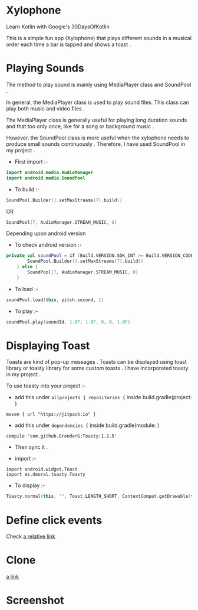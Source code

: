 # Xylophone

Learn Kotlin with Google's 30DaysOfKotlin 

This is a simple fun app (Xylophone) that plays different sounds in a musical order each time a bar is tapped and shows a toast . 

# Playing Sounds

The method to play sound is mainly using MediaPlayer class and SoundPool .

In general, the MediaPlayer class is used to play sound files. This class can play both music and video files .


The MediaPlayer class is generally useful for playing long duration sounds and that too only once, like for a song or background music .

However, the SoundPool class is more useful when the xylophone needs to produce small sounds continuously . Therefore, I have used SoundPool in my project .

- First import :-
```kotlin
import android.media.AudioManager
import android.media.SoundPool
```

- To build :-
```kotlin
SoundPool.Builder().setMaxStreams(7).build()
```
   OR
```kotlin
SoundPool(7, AudioManager.STREAM_MUSIC, 0)
```
   Depending upon android version

- To check android version :-
```kotlin
private val soundPool = if (Build.VERSION.SDK_INT >= Build.VERSION_CODES.LOLLIPOP) {
        SoundPool.Builder().setMaxStreams(7).build()
    } else {
        SoundPool(7, AudioManager.STREAM_MUSIC, 0)
    }
```   

- To load :-
```kotlin
soundPool.load(this, pitch.second, 1)
```

- To play :-
```kotlin
soundPool.play(soundId, 1.0F, 1.0F, 0, 0, 1.0F)
```

# Displaying Toast

Toasts are kind of pop-up messages . Toasts can be displayed using toast library or toasty library for some custom toasts . I have incorporated toasty in my project .

To use toasty into your project :-

- add this under `allprojects { repositories {` inside build.gradle(project: )
```
maven { url "https://jitpack.io" }
```

- add this under `dependencies {` inside build.gradle(module: )
```
compile 'com.github.GrenderG:Toasty:1.2.5'
```

- Then sync it .

- import :-
```
import android.widget.Toast
import es.dmoral.toasty.Toasty
```

- To display :-
```kotlin
Toasty.normal(this, "", Toast.LENGTH_SHORT, ContextCompat.getDrawable(this, R.drawable.music_note)).show()
```

# Define click events

Check [a relative link](MainActivity.kt)

# Clone

[a link](https://github.com/BYZANTINE26/Xylophone.git)

# Screenshot
